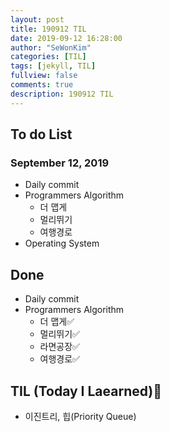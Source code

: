 ```yaml
---
layout: post
title: 190912 TIL
date: 2019-09-12 16:28:00
author: "SeWonKim"
categories: [TIL]
tags: [jekyll, TIL]
fullview: false
comments: true
description: 190912 TIL
---
```


## To do List

### September 12, 2019

- Daily commit
- Programmers Algorithm
  - 더 맵게
  - 멀리뛰기
  - 여행경로
- Operating System

## Done

- Daily commit
- Programmers Algorithm
  - 더 맵게✅
  - 멀리뛰기✅
  - 라면공장✅
  - 여행경로✅

## TIL (Today I Laearned)🤔

- 이진트리, 힙(Priority Queue)
